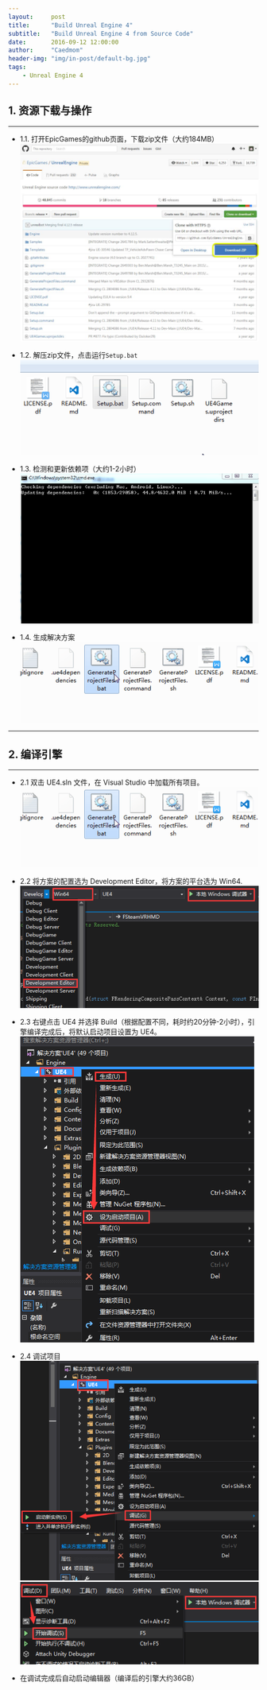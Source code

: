```yaml
---
layout:     post
title:      "Build Unreal Engine 4"
subtitle:   "Build Unreal Engine 4 from Source Code"
date:       2016-09-12 12:00:00
author:     "Caedmom"
header-img: "img/in-post/default-bg.jpg"
tags:
    - Unreal Engine 4
---
```


## 1. 资源下载与操作

---

* 1.1. 打开EpicGames的github页面，下载zip文件（大约184MB）
![img](https://github.com/caedmom/caedmom.github.io/blob/master/img/in-post/20160912-compile-unreal-engine-4/0%20download-zip.jpg?raw=true)

* 1.2. 解压zip文件，点击运行`Setup.bat`
![img](https://github.com/caedmom/caedmom.github.io/blob/master/img/in-post/20160912-compile-unreal-engine-4/1%20click-setup.bat.gif?raw=true)

* 1.3. 检测和更新依赖项（大约1-2小时）
![img](https://github.com/caedmom/caedmom.github.io/blob/master/img/in-post/20160912-compile-unreal-engine-4/2%20update-dependencies.gif?raw=true)

* 1.4. 生成解决方案
![img](https://github.com/caedmom/caedmom.github.io/blob/master/img/in-post/20160912-compile-unreal-engine-4/3%20click-generate-project-files.bat.gif?raw=true)

---

## 2. 编译引擎

---

* 2.1 双击 UE4.sln 文件，在 Visual Studio 中加载所有项目。
![img](https://github.com/caedmom/caedmom.github.io/blob/master/img/in-post/20160912-compile-unreal-engine-4/3%20click-generate-project-files.bat.gif?raw=true)

* 2.2 将方案的配置选为 Development Editor，将方案的平台选为 Win64.
![img](https://github.com/caedmom/caedmom.github.io/blob/master/img/in-post/20160912-compile-unreal-engine-4/5%20set-dev-editor-and-win64.png?raw=true)

* 2.3 右键点击 UE4 并选择 Build（根据配置不同，耗时约20分钟-2小时），引擎编译完成后，将默认启动项目设置为 UE4。
![img](https://github.com/caedmom/caedmom.github.io/blob/master/img/in-post/20160912-compile-unreal-engine-4/6%20build-and-set-start-project.png?raw=true)

* 2.4 调试项目
![img](https://github.com/caedmom/caedmom.github.io/blob/master/img/in-post/20160912-compile-unreal-engine-4/7%20debug-start-new-instance.png?raw=true)
![img](https://github.com/caedmom/caedmom.github.io/blob/master/img/in-post/20160912-compile-unreal-engine-4/7%202-debug.png?raw=true)

* 在调试完成后自动启动编辑器（编译后的引擎大约36GB）